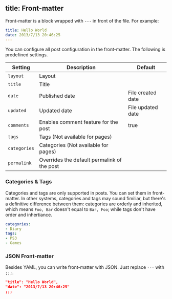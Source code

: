 title: Front-matter
---
Front-matter is a block wrapped with `---` in front of the file. For example:

``` yaml
title: Hello World
date: 2013/7/13 20:46:25
---
```

You can configure all post configuration in the front-matter. The following is predefined settings.

Setting | Description | Default
--- | --- | ---
`layout` | Layout | 
`title` | Title |
`date` | Published date | File created date
`updated` | Updated date | File updated date
`comments` | Enables comment feature for the post | true
`tags` | Tags (Not available for pages) |
`categories` | Categories (Not available for pages) |
`permalink` | Overrides the default permalink of the post |

### Categories & Tags

Categories and tags are only supported in posts. You can set them in front-matter. In other systems, categories and tags may sound fimiliar, but there's a definitive difference between them: categories are orderly and inherited, which means `Foo, Bar` doesn't equal to `Bar, Foo`; while tags don't have order and inhertiance.

``` yaml
categories:
- Diary
tags:
- PS3
- Games
```

### JSON Front-matter

Besides YAML, you can write front-matter with JSON. Just replace `---` with `;;;`.

``` json
"title": "Hello World",
"date": "2013/7/13 20:46:25"
;;;
```